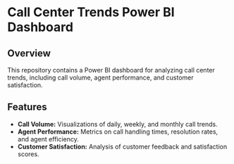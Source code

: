 # Call Center Trends Power BI Dashboard

## Overview

This repository contains a Power BI dashboard for analyzing call center trends, including call volume, agent performance, and customer satisfaction.

## Features

- **Call Volume:** Visualizations of daily, weekly, and monthly call trends.
- **Agent Performance:** Metrics on call handling times, resolution rates, and agent efficiency.
- **Customer Satisfaction:** Analysis of customer feedback and satisfaction scores.

